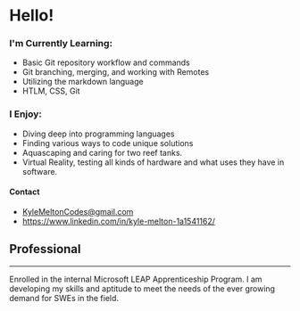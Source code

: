 # Hello!

### **I'm Currently Learning:**
- Basic Git repository workflow and commands
- Git branching, merging, and working with Remotes
- Utilizing the markdown language
- HTLM, CSS, Git

### **I Enjoy:**
- Diving deep into programming languages
- Finding various ways to code unique solutions
- Aquascaping and caring for two reef tanks.
- Virtual Reality, testing all kinds of hardware and what uses they have in software.

#### **Contact**
- KyleMeltonCodes@gmail.com
- https://www.linkedin.com/in/kyle-melton-1a1541162/

## **Professional**
--- 
Enrolled in the internal Microsoft LEAP Apprenticeship Program. I am developing my skills and aptitude
to meet the needs of the ever growing demand for SWEs in the field.